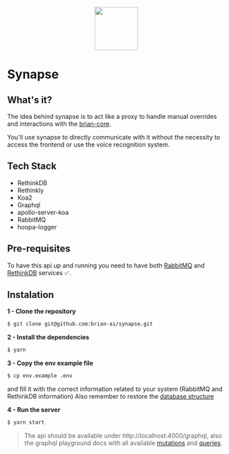 <p align="center"><img src="https://avatars1.githubusercontent.com/u/48646115?s=200&v=4" width="100px" /></p>

# Synapse

## What's it?

The idea behind synapse is to act like a proxy to handle manual overrides and interactions with the [brian-core](https://github.com/brian-ai/core).

You'll use synapse to directly communicate with it without the necessity to access the frontend or use the voice recognition system.

## Tech Stack

- RethinkDB
- Rethinkly
- Koa2
- Graphql
- apollo-server-koa
- RabbitMQ
- hoopa-logger

## Pre-requisites

To have this api up and running you need to have both [RabbitMQ](https://hub.docker.com/_/rabbitmq/) and [RethinkDB](https://hub.docker.com/_/rethinkdb) services :white_check_mark:.

## Instalation

**1 - Clone the repository**

```sh
$ git clone git@github.com:brian-ai/synapse.git
```

**2 - Install the dependencies**

```sh
$ yarn
```

**3 - Copy the env example file**

```sh
$ cp env.example .env
```

and fill it with the correct information related to your system (RabbitMQ and RethinkDB information)
Also remember to restore the [database structure](https://brian-ai.github.io/synapse/#/database-structure/db-structure)

**4 - Run the server**

```sh
$ yarn start
```

> The api should be available under http://localhost:4000/graphql, also the graphql playground docs with all available [mutations](https://brian-ai.github.io/synapse/#/mutations/all-mutations) and [queries](https://brian-ai.github.io/synapse/#/queries/all-queries).
